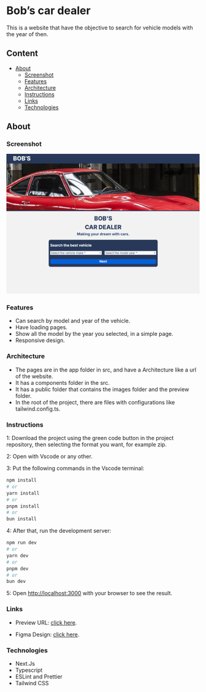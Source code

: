 # Bob’s car dealer

 This is a website that have the objective to search for vehicle models with the year of then.

## Content

- [About](#About)
  - [Screenshot](#Screenshot)
  - [Features](#Features)
  - [Architecture](#Architecture)
  - [Instructions](#Instructions)
  - [Links](#Links)
  - [Technologies](#Technologies)

## About

### Screenshot

![](public/preview/websitePreview.jpg)

### Features

- Can search by model and year of the vehicle.
- Have loading pages.
- Show all the model by the year you selected, in a simple page.
- Responsive design.

### Architecture

- The pages are in the app folder in src, and have a Architecture like a url of the website.
- It has a components folder in the src.
- It has a public folder that contains the images folder and the preview folder.
- In the root of the project, there are files with configurations like tailwind.config.ts.

### Instructions

1: Download the project using the green code button in the project repository, then selecting the format you want, for example zip.

2: Open with Vscode or any other.

3: Put the following commands in the Vscode terminal:

```bash
npm install
# or
yarn install
# or
pnpm install
# or
bun install
```

4: After that, run the development server:

```bash
npm run dev
# or
yarn dev
# or
pnpm dev
# or
bun dev
```

5: Open [http://localhost:3000](http://localhost:3000) with your browser to see the result.

### Links

- Preview URL: [click here](https://bob-car-dealer.vercel.app/).

- Figma Design: [click here](https://www.figma.com/design/kXWxgIgNvyTrPiVUZj0g15/Car-dealer-app?t=1oAyj9vGHSGkIIbF-1).

### Technologies

- Next.Js
- Typescript
- ESLint and Prettier
- Tailwind CSS

